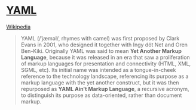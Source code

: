 # [YAML](https://yaml.org/)
[Wikipedia](https://en.wikipedia.org/wiki/YAML)

> YAML (/ˈjæməl/, rhymes with camel) was first proposed by Clark Evans in 2001, who designed it together with Ingy döt Net and Oren Ben-Kiki. Originally YAML was said to mean **Yet Another Markup Language**, because it was released in an era that saw a proliferation of markup languages for presentation and connectivity (HTML, XML, SGML, etc). Its initial name was intended as a tongue-in-cheek reference to the technology landscape, referencing its purpose as a markup language with the yet another construct, but it was then repurposed as **YAML Ain't Markup Language**, a recursive acronym, to distinguish its purpose as data-oriented, rather than document markup.